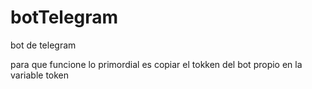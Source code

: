 # botTelegram
bot de telegram 

para que funcione lo primordial es copiar el tokken del bot propio en la variable token
